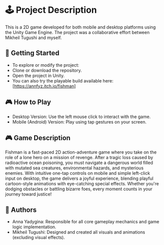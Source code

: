 # 🕹️ Project Description
This is a 2D game developed for both mobile and desktop platforms using the Unity Game Engine. The project was a collaborative effort between Mikheil Tugushi and myself.
## 🚀 Getting Started
* To explore or modify the project:
* Clone or download the repository.
* Open the project in Unity.
* You can also try the playable build available here: [https://annfyz.itch.io/fishman]
## 🎮 How to Play
* Desktop Version: Use the left mouse click to interact with the game.
* Mobile (Android) Version: Play using tap gestures on your screen.
## 🎮 Game Description
Fishman is a fast-paced 2D action-adventure game where you take on the role of a lone hero on a mission of revenge. After a tragic loss caused by radioactive ocean poisoning, you must navigate a dangerous world filled with mutated sea creatures, environmental hazards, and mysterious enemies.
With intuitive one-tap controls on mobile and simple left-click input on desktop, the game delivers a joyful experience, blending playful cartoon-style animations with eye-catching special effects.  Whether you're dodging obstacles or battling bizarre foes, every moment counts in your journey toward justice!
## 👥 Authors
* Anna Yadygina: Responsible for all core gameplay mechanics and game logic implementation.
* Mikheil Tugushi: Designed and created all visuals and animations (excluding visual effects).
